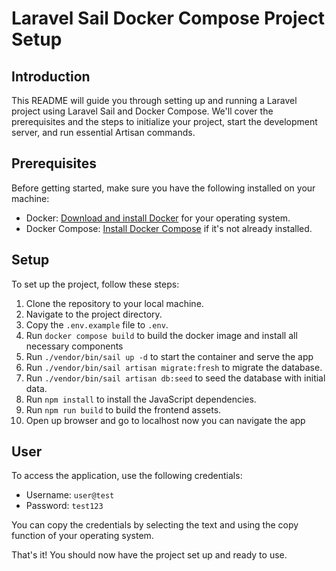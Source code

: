 # Laravel Sail Docker Compose Project Setup
## Introduction

This README will guide you through setting up and running a Laravel project using Laravel Sail and Docker Compose. We'll cover the prerequisites and the steps to initialize your project, start the development server, and run essential Artisan commands.

## Prerequisites

Before getting started, make sure you have the following installed on your machine:

- Docker: [Download and install Docker](https://www.docker.com/get-started) for your operating system.
- Docker Compose: [Install Docker Compose](https://docs.docker.com/compose/install/) if it's not already installed.

## Setup

To set up the project, follow these steps:

1. Clone the repository to your local machine.
2. Navigate to the project directory.
3. Copy the `.env.example` file to `.env`.
4. Run `docker compose build` to build the docker image and install all necessary components
5. Run `./vendor/bin/sail up -d` to start the container and serve the app
6. Run `./vendor/bin/sail artisan migrate:fresh` to migrate the database.
7. Run `./vendor/bin/sail artisan db:seed` to seed the database with initial data.
8. Run `npm install` to install the JavaScript dependencies.
9. Run `npm run build` to build the frontend assets.
10. Open up browser and go to localhost now you can navigate the app

## User

To access the application, use the following credentials:

- Username: `user@test`
- Password: `test123`

You can copy the credentials by selecting the text and using the copy function of your operating system.


That's it! You should now have the project set up and ready to use.

